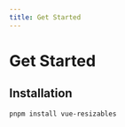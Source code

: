 ```yaml
---
title: Get Started
---
```


# Get Started

## Installation

```bash
pnpm install vue-resizables
```

